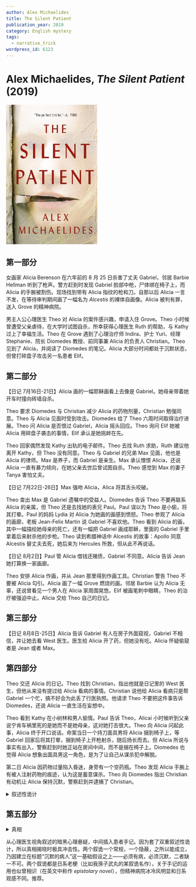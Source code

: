 ```yaml
---
author: Alex Michaelides
title: The Silent Patient
publication_year: 2019
category: English mystery
tags:
  - narrative_trick
wordpress_id: 6123
---
```


# Alex Michaelides, <i>The Silent Patient</i> (2019)

<img src=images/2019_cover.jpg width=250/>

## 第一部分

女画家 Alicia Berenson 在六年前的 8 月 25 日杀害了丈夫 Gabriel，邻居 Barbie Hellman 听到了枪声。警方赶到时发现 Gabriel 脸部中枪，尸体绑在椅子上，而 Alicia 的手腕被割伤。现场找到带有 Alicia 指纹的枪和刀。自那以后 Alicia 一言不发，在等待审判期间画了一幅名为 <i>Alcestis</i> 的裸体自画像。Alicia 被判有罪，送入 Grove 的精神病院。

男主人公心理医生 Theo 对 Alicia 的案件感兴趣，申请入住 Grove。Theo 小时候曾遭受父亲虐待，在大学时试图自杀，所幸获得心理医生 Ruth 的帮助，与 Kathy 过上了幸福生活。Theo 在 Grove 遇到了心理治疗师 Indira、护士 Yuri、经理 Stephanie、院长 Diomedes 教授、前同事兼 Alicia 的负责人 Christian。Theo 见到了 Alicia，并阅读了 Diomedes 的笔记。Alicia 大部分时间都处于沉默状态，但曾打碎盘子攻击另一名患者 Elif。

## 第二部分

【日记 7月16日-21日】Alicia 画的一幅耶稣画看上去像是 Gabriel。她母亲带着她开车时撞向砖墙自杀。

Theo 要求 Diomedes 与 Christian 减少 Alicia 的药物剂量，Christian 勉强同意。Theo 与 Alicia 见面时受到攻击。Diomedes 给了 Theo 六周时间取得治疗进展。Theo 问 Alicia 是否恨过 Gabriel，Alicia 摇头回应。Theo 询问 Elif 她被 Alicia 用碎盘子袭击的事情，Elif 承认是她挑衅在先。

Theo 回家偶然发现 Kathy 出轨的电子邮件。Theo 去找 Ruth 求助，Ruth 建议他离开 Kathy，但 Theo 没有同意。Theo 与 Gabriel 的兄弟 Max 见面，他也是 Alicia 的律师。Max 是养子，而 Gabriel 是亲生。Max 承认憎恨 Alicia，还说 Alicia 一直有暴力倾向，在她父亲去世后曾试图自杀。Theo 感觉到 Max 的妻子 Tanya 害怕丈夫。

【日记 7月22日-26日】Max 强吻 Alicia，Alica 将其舌头咬破。

Theo 查出 Max 是 Gabriel 遗嘱中的受益人。Diomedes 告诉 Theo 不要再联系 Alicia 的亲属，但 Theo 还是去找她的表兄 Paul。Paul 误以为 Theo 是小偷，将其打晕。Paul 的妈妈 Lydia 对 Alicia 为她画的画感到愤怒。Theo 参观了 Alicia 的画廊，老板 Jean-Felix Martin 说 Gabriel 不喜欢他。Theo 看到 Alicia 的画，其中一幅描绘她母亲的死亡，还有一幅把 Gabriel 画成耶稣，里面的 Gabriel 手里拿着后来射杀他的步枪。Theo 读到希腊神话中 Alcestis 的故事：Apollo 同意 Alcestis 替丈夫去死，她后来为 Hercules 所救，但从此不再说话。

【日记 8月2日】Paul 管 Alicia 借钱还赌债，Gabriel 不同意。Alicia 告诉 Jean 她打算换一家画廊。 

Theo 安排 Alicia 作画，并从 Jean 那里得到作画工具。Christian 警告 Theo 不要被 Alicia 勾引。Alicia 画了一幅 Grove 燃烧的画。邻居 Barbie 认为 Alicia 无辜，还说曾看见一个男人在 Alicia 家周围晃悠。Elif 被画笔刺中眼睛，Theo 的治疗被强迫中止。Alicia 交给 Theo 自己的日记。

## 第三部分

【日记 8月8日-25日】Alicia 告诉 Gabriel 有人在房子外面窥视，Gabriel 不相信，并让她去看 West 医生。医生给 Alicia 开了药，但她没有吃。Alicia 怀疑偷窥者是 Jean 或者 Max。

## 第四部分

Theo 交还 Alicia 的日记。Theo 找到 Christian，指出他就是日记里的 West 医生，但他从来没有提过给 Alicia 看病的事情。Christian 说他给 Alicia 看病只是帮 Gabriel 一个忙，搞不好会为此丢了行医执照。他请求 Theo 不要把这件事告诉 Diomedes，还说 Alicia 一直生活在妄想中。

Theo 看到 Kathy 在小树林和男人偷情。Paul 告诉 Theo，Alicai 小时候听到父亲说宁肯车祸里死的是她而不是她母亲，这对她打击很大。Theo 向 Alicia 问起此事，Alicia 终于开口说话。命案当日一个持刀面具男将 Alicia 捆到椅子上，等 Gabriel 回家后将其打晕，捆到椅子上开枪射杀，随后扬长而去。但 Alicia 所说与事实有出入，警察赶到时她正站在房间中间，而不是捆在椅子上。Diomedes 也觉得 Alicia 想象出面具男这一角色，是为了让自己从谋杀犯中解脱。

第二日 Alicia 因药物过量陷入昏迷，身旁有一个空药瓶。Theo 发现 Alicia 手腕上有被人注射药物的痕迹，认为这是蓄意谋杀。Theo 向 Diomedes 指出 Christian 有动机让 Alicia 保持沉默，警察赶到并逮捕了 Christian。

<details><summary>叙述性诡计</summary>
Theo 赶到 Kathy 情人的住所，在那里遇到了他的妻子 Alicia。之前所有关于 Kathy 的段落均发生在过去！Kathy 的情人是 Gabriel，Alicia 看到的窥视男是 Theo。Theo 仍和 Kathy 在一起。他不知道 Alicia 的病史，所以真心没觉得 Alicia 会射杀 Gabriel，去 Grove 探视也是为了助她恢复，但他最终被 Alicia 识破身份，只好杀人灭口。

本作同时采用了两种叙述性诡计：
<ul>
<li>不可靠叙述者（unreliable narrator）</li>
<li>时间线误导（timeline misdirection）</li>
</ul>
</details>

## 第五部分

<details><summary>真相</summary>
【日记 2月23日】Theo 给 Alicia 打了针，她知道自己很快将陷入昏迷。Alicia 认出 Theo 是面具男，故意做出与事实不符的陈述，是为了试探 Theo 的反应。当日 Theo 将 Alicia 和 Gabriel 双双捆在椅子上，告诉 Alicia 关于 Gabriel 出轨的事实，让他俩选一人去死。Gabriel 选了 Alicia，Theo 对空鸣枪，随后解开 Alicia 的绳子，留下枪离去。绝望的 Alicia 用枪射杀 Gabriel。
</details>

从心理医生视角叙述的暗黑心理悬疑，中间插入患者手记。因为套了双重叙述性诡计，所以真相揭晓时极具冲击性。两个叙诡一个常规，一个隐蔽，之所以能成立，乃因建立在标题“沉默的病人”这一基础假设之上——必须有病，必须沉默，二者缺一不可。两个叙诡都是日系老梗（比如我孫子武丸的某叙诡名作），关于手记的运用也似曾相识（在英文中称作 <i>epistolary novel</i>），但精神病院冰冷风明显和日系观感不同。推荐。